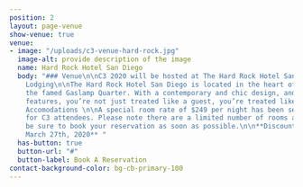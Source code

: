 ```yaml
---
position: 2
layout: page-venue
show-venue: true
venue:
- image: "/uploads/c3-venue-hard-rock.jpg"
  image-alt: provide description of the image
  name: Hard Rock Hotel San Diego
  body: "### Venue\n\nC3 2020 will be hosted at The Hard Rock Hotel San Diego \n\n###
    Lodging\n\nThe Hard Rock Hotel San Diego is located in the heart of downtown in
    the famed Gaslamp Quarter. With a contemporary and chic design, and tons of unique
    features, you’re not just treated like a guest, you’re treated like a rock star.\n\n###
    Accomodations \n\nA special room rate of $249 per night has been secured exclusively
    for C3 attendees. Please note there are a limited number of rooms available, so
    be sure to book your reservation as soon as possible.\n\n**Discounted Rate Expires
    March 27th, 2020** "
  has-button: true
  button-url: "#"
  button-label: Book A Reservation
contact-background-color: bg-cb-primary-100
---
```


